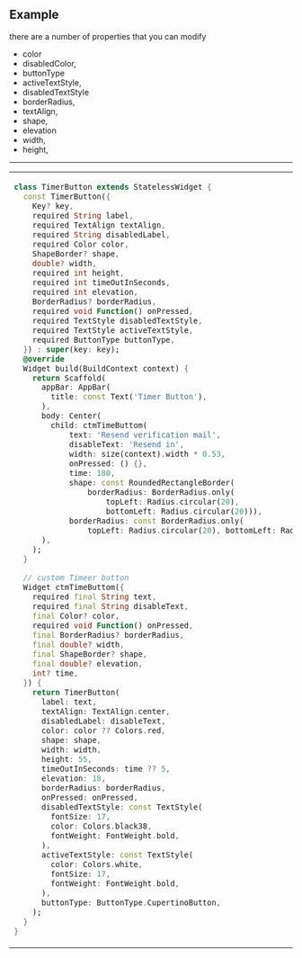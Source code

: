 <!--
This README describes the package. If you publish this package to pub.dev,
this README's contents appear on the landing page for your package.

For information about how to write a good package README, see the guide for
[writing package pages](https://dart.dev/guides/libraries/writing-package-pages).

For general information about developing packages, see the Dart guide for
[creating packages](https://dart.dev/guides/libraries/create-library-packages)
and the Flutter guide for
[developing packages and plugins](https://flutter.dev/developing-packages).
-->

## Example
there are a number of properties that you can modify

- color
- disabledColor,
- buttonType
- activeTextStyle,
- disabledTextStyle
- borderRadius,
- textAlign,
- shape,
- elevation <!-- default elevation is 2 -->
- width,
- height,

<hr>

<table>
<tr>
<td>


```dart
class TimerButton extends StatelessWidget {
  const TimerButton({
    Key? key,
    required String label,
    required TextAlign textAlign,
    required String disabledLabel,
    required Color color,
    ShapeBorder? shape,
    double? width,
    required int height,
    required int timeOutInSeconds,
    required int elevation,
    BorderRadius? borderRadius,
    required void Function() onPressed,
    required TextStyle disabledTextStyle,
    required TextStyle activeTextStyle,
    required ButtonType buttonType,
  }) : super(key: key);
  @override
  Widget build(BuildContext context) {
    return Scaffold(
      appBar: AppBar(
        title: const Text('Timer Button'),
      ),
      body: Center(
        child: ctmTimeButtom(
            text: 'Resend verification mail',
            disableText: 'Resend in',
            width: size(context).width * 0.53,
            onPressed: () {},
            time: 180,
            shape: const RoundedRectangleBorder(
                borderRadius: BorderRadius.only(
                    topLeft: Radius.circular(20),
                    bottomLeft: Radius.circular(20))),
            borderRadius: const BorderRadius.only(
                topLeft: Radius.circular(20), bottomLeft: Radius.circular(20))),
      ),
    );
  }

  // custom Timeer button
  Widget ctmTimeButtom({
    required final String text,
    required final String disableText,
    final Color? color,
    required void Function() onPressed,
    final BorderRadius? borderRadius,
    final double? width,
    final ShapeBorder? shape,
    final double? elevation,
    int? time,
  }) {
    return TimerButton(
      label: text,
      textAlign: TextAlign.center,
      disabledLabel: disableText,
      color: color ?? Colors.red,
      shape: shape,
      width: width,
      height: 55,
      timeOutInSeconds: time ?? 5,
      elevation: 18,
      borderRadius: borderRadius,
      onPressed: onPressed,
      disabledTextStyle: const TextStyle(
        fontSize: 17,
        color: Colors.black38,
        fontWeight: FontWeight.bold,
      ),
      activeTextStyle: const TextStyle(
        color: Colors.white,
        fontSize: 17,
        fontWeight: FontWeight.bold,
      ),
      buttonType: ButtonType.CupertinoButton,
    );
  }
}

```
</td>
<td>
<img src="">
</td>
</tr>
</table>
